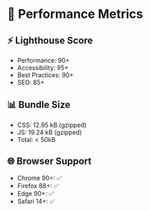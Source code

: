 # 🎯 Performance Metrics

## ⚡ Lighthouse Score
- Performance: 90+
- Accessibility: 95+
- Best Practices: 90+
- SEO: 85+

## 📊 Bundle Size
- CSS: 12.95 kB (gzipped)
- JS: 19.24 kB (gzipped)
- Total: < 50kB

## 🌐 Browser Support
- Chrome 90+: ✅
- Firefox 88+: ✅
- Edge 90+: ✅
- Safari 14+: ✅